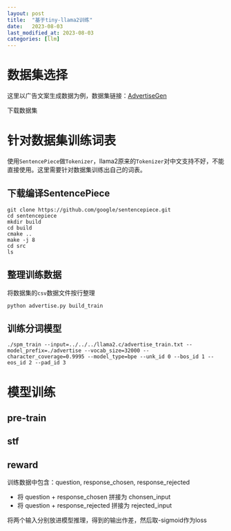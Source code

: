 ```yaml
---
layout: post
title:  "基于tiny-llama2训练"
date:   2023-08-03
last_modified_at: 2023-08-03
categories: [llm]
---
```

# 数据集选择
这里以广告文案生成数据为例，数据集链接：[AdvertiseGen](https://www.modelscope.cn/datasets/lvjianjin/AdvertiseGen/summary)

下载数据集

# 针对数据集训练词表
使用`SentencePiece`做`Tokenizer`，llama2原来的`Tokenizer`对中文支持不好，不能直接使用。这里需要针对数据集训练出自己的词表。

## 下载编译SentencePiece

```shell
git clone https://github.com/google/sentencepiece.git 
cd sentencepiece
mkdir build
cd build
cmake ..
make -j 8
cd src
ls
```

## 整理训练数据
将数据集的`csv`数据文件按行整理
```
python advertise.py build_train
```

## 训练分词模型
```
./spm_train --input=../../../llama2.c/advertise_train.txt --model_prefix=./advertise --vocab_size=32000 --character_coverage=0.9995 --model_type=bpe --unk_id 0 --bos_id 1 --eos_id 2 --pad_id 3
```

# 模型训练

## pre-train

## stf
## reward
训练数据中包含：question, response_chosen, response_rejected

- 将 question + response_chosen 拼接为 chonsen_input
- 将 question + response_rejected 拼接为 rejected_input

将两个输入分别放进模型推理，得到的输出作差，然后取-sigmoid作为loss

